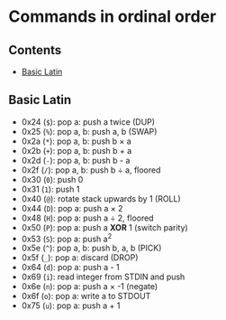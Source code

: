# Commands in ordinal order

## Contents

- [Basic Latin](#basic-latin)

## Basic Latin

- 0x24 (`$`): pop a: push a twice (DUP)
- 0x25 (`%`): pop a, b: push a, b (SWAP)
- 0x2a (`*`): pop a, b: push b &times; a
- 0x2b (`+`): pop a, b: push b + a
- 0x2d (`-`): pop a, b: push b - a
- 0x2f (`/`): pop a, b: push b &divide; a, floored
- 0x30 (`0`): push 0
- 0x31 (`1`): push 1
- 0x40 (`@`): rotate stack upwards by 1 (ROLL)
- 0x44 (`D`): pop a: push a &times; 2
- 0x48 (`H`): pop a: push a &divide; 2, floored
- 0x50 (`P`): pop a: push a **XOR** 1 (switch parity)
- 0x53 (`S`): pop a: push a<sup>2</sup>
- 0x5e (`^`): pop a, b: push b, a, b (PICK)
- 0x5f (`_`): pop a: discard (DROP)
- 0x64 (`d`): pop a: push a - 1
- 0x69 (`i`): read integer from STDIN and push
- 0x6e (`n`): pop a: push a &times; -1 (negate)
- 0x6f (`o`): pop a: write a to STDOUT
- 0x75 (`u`): pop a: push a + 1
